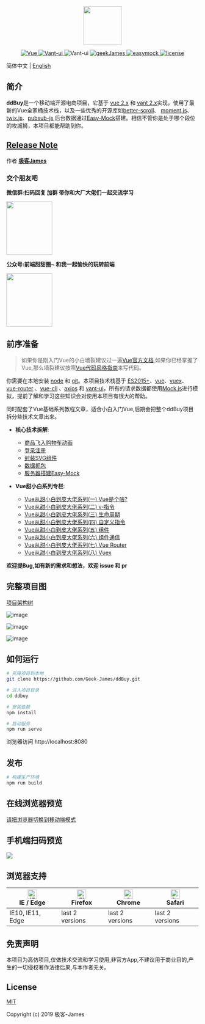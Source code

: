 <div align=center>
<img src="http://518taole.7-orange.cn/geek3.png" width = "100" height = "100" div align=center />
</div>
<p align="center">
  <a href="https://github.com/vuejs/vue">
    <img src="https://img.shields.io/badge/Vue-2.6.10-brightgreen.svg" alt="Vue">
  </a>
  <a href="https://youzan.github.io/vant/#/zh-CN/intro">
    <img src="https://img.shields.io/badge/Vant--UI-2.7.0-brightgreen.svg" alt="Vant-ui">
  </a>
  <img src="https://img.shields.io/badge/Node-8.9+-brightgreen.svg" alt="Vant-ui">
   <a href="https://github.com/Geek-James">
    <img src="https://img.shields.io/badge/build-passing-green.svg" alt="geekJames">
  </a>
  <a href="https://github.com/easy-mock/easy-mock">
    <img src="https://img.shields.io/badge/EasyMock-1.6.0-brightgreen.svg" alt="easymock">
  </a>
    <a href="https://github.com/Geek-James/ddBuy/blob/master/LICENSE">
    <img src="https://img.shields.io/github/license/mashape/apistatus.svg" alt="license">
  </a>
</p>

简体中文 | [English](https://github.com/Geek-James/ddBuy/blob/master/README.en.md)

## 简介

**ddBuy**是一个移动端开源电商项目，它基于 [vue 2.x](https://github.com/vuejs/vue) 和 [vant 2.x](https://youzan.github.io/vant/#/zh-CN/intro)实现。使用了最新的Vue全家桶技术栈，以及一些优秀的开源库如[better-scroll](http://ustbhuangyi.github.io/better-scroll/doc/api.html)、 [moment.js](https://github.com/moment/moment/)、[twix.js](https://github.com/icambron/twix.js)、[pubsub-js](https://github.com/mroderick/PubSubJS),后台数据通过[Easy-Mock](https://github.com/easy-mock/easy-mock)搭建。相信不管你是处于哪个段位的攻城狮，本项目都能帮助到你。

## [Release Note](https://github.com/Geek-James/ddBuy/releases)

作者 **[极客James](https://juejin.im/user/5c4ebc72e51d4511dc7306ce)**

### 交个朋友吧

**微信群:扫码回复 加群 带你和大厂大佬们一起交流学习**
<div>
<img src="http://518taole.7-orange.cn/weixing.png" width = "120" height = "140" />
</div>

**公众号:前端甜甜圈~ 和我一起愉快的玩转前端**
<div>
<img src="http://518taole.7-orange.cn/wxqrcode.jpg" width = "120" height = "140" />
</div>

## 前序准备

>如果你是刚入门Vue的小白墙裂建议过一遍[Vue官方文档](https://cn.vuejs.org/),如果你已经掌握了Vue,那么墙裂建议按照[Vue代码风格指南](https://cn.vuejs.org/v2/style-guide/)来写代码。

你需要在本地安装 [node](http://nodejs.org/) 和 [git](https://git-scm.com/)。本项目技术栈基于 [ES2015+](http://es6.ruanyifeng.com/)、[vue](https://cn.vuejs.org/index.html)、[vuex](https://vuex.vuejs.org/zh-cn/)、[vue-router](https://router.vuejs.org/zh-cn/) 、[vue-cli](https://github.com/vuejs/vue-cli) 、[axios](https://github.com/axios/axios) 和 [vant-ui](https://youzan.github.io/vant/#/zh-CN/intro)，所有的请求数据都使用[Mock.js](https://github.com/nuysoft/Mock)进行模拟，提前了解和学习这些知识会对使用本项目有很大的帮助。

同时配套了Vue基础系列教程文章，适合小白入门Vue,后期会把整个ddBuy项目拆分些技术文章出来。

- **核心技术拆解**:
  - [商品飞入购物车动画](https://juejin.im/post/5dd55fd2f265da47dd1af944?utm_source=gold_browser_extension)
  - [登录注册](https://juejin.im/post/5dafc91a6fb9a04e4047a713)
  - [封装SVG组件](https://juejin.im/post/5dea5745f265da33bd496f50)
  - [数据抓包](https://juejin.im/post/5d7f097fe51d453b8b5fa680)
  - [服务器搭建Easy-Mock](https://juejin.im/post/5dfdcda1f265da33a55fa5a0)

- **Vue甜小白系列专栏**:
    - [Vue从甜小白到皮大佬系列(一) Vue是个啥?](https://juejin.im/post/5d64f31ae51d4561db5e3a74)
    - [Vue从甜小白到皮大佬系列(二) v-指令](https://juejin.im/post/5d652fb351882505a87a976b)
    - [Vue从甜小白到皮大佬系列(三) 生命周期
](https://juejin.im/post/5d6675716fb9a06b10273c1c)
    - [Vue从甜小白到皮大佬系列(四) 自定义指令
](https://juejin.im/post/5d673ad7f265da03934bf266)
    - [Vue从甜小白到皮大佬系列(五) 组件
](https://juejin.im/post/5d67eac7e51d453c12504e3a)
    - [Vue从甜小白到皮大佬系列(六) 组件通信
](https://juejin.im/post/5d699e2b6fb9a06ae3727746)
    - [Vue从甜小白到皮大佬系列(七) Vue Router
](https://juejin.im/post/5d6e6f366fb9a06b32609021)
    - [Vue从甜小白到皮大佬系列(八) Vuex](https://juejin.im/post/5d6f5801f265da03da24b365)

**欢迎提Bug,如有新的需求和想法，欢迎 issue 和 pr**

## 完整项目图
[项目架构树](https://github.com/Geek-James/ddBuy/blob/master/README.structure.md)

![image](http://518taole.7-orange.cn/homePage.jpg)

![image](http://518taole.7-orange.cn/categorytwo.jpg)

![image](http://518taole.7-orange.cn/myOrder.jpg)

## 如何运行

```bash
# 克隆项目到本地
git clone https://github.com/Geek-James/ddBuy.git

# 进入项目目录
cd ddbuy

# 安装依赖
npm install

# 启动服务
npm run serve
```

浏览器访问 http://localhost:8080

## 发布

```bash
# 构建生产环境
npm run build
```

## 在线浏览器预览

[请把浏览器切换到移动端模式](http://ddbuy.7-orange.cn)

## 手机端扫码预览
![](http://518taole.7-orange.cn/qrcode.gif)

## 浏览器支持

| [<img src="https://raw.githubusercontent.com/alrra/browser-logos/master/src/edge/edge_48x48.png" alt="IE / Edge" width="24px" height="24px" />](https://godban.github.io/browsers-support-badges/)</br>IE / Edge | [<img src="https://raw.githubusercontent.com/alrra/browser-logos/master/src/firefox/firefox_48x48.png" alt="Firefox" width="24px" height="24px" />](https://godban.github.io/browsers-support-badges/)</br>Firefox | [<img src="https://raw.githubusercontent.com/alrra/browser-logos/master/src/chrome/chrome_48x48.png" alt="Chrome" width="24px" height="24px" />](https://godban.github.io/browsers-support-badges/)</br>Chrome | [<img src="https://raw.githubusercontent.com/alrra/browser-logos/master/src/safari/safari_48x48.png" alt="Safari" width="24px" height="24px" />](https://godban.github.io/browsers-support-badges/)</br>Safari |
| --------- | --------- | --------- | --------- |
| IE10, IE11, Edge| last 2 versions| last 2 versions| last 2 versions

## 免责声明
本项目为高仿项目,仅做技术交流和学习使用,非官方App,不建议用于商业目的,产生的一切侵权著作法律后果,与本作者无关。

## License

[MIT](https://github.com/Geek-James/ddBuy/blob/master/LICENSE)

Copyright (c) 2019 极客-James
